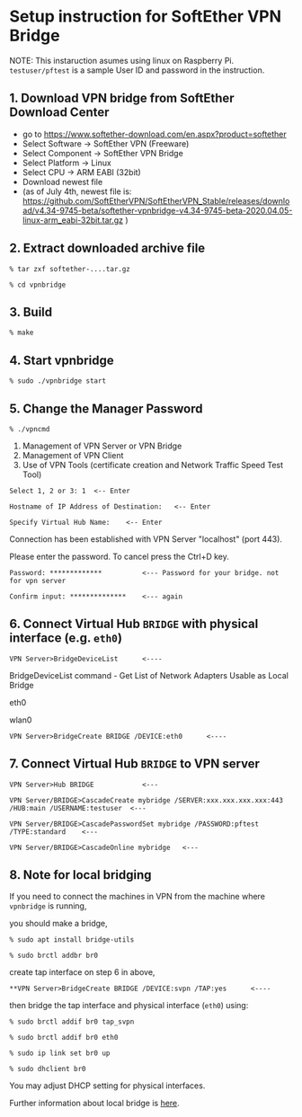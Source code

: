 # Setup instruction for SoftEther VPN Bridge

NOTE: This instaruction asumes using linux on Raspberry Pi.
`testuser/pftest` is a sample User ID and password in the instruction.

## 1. Download VPN bridge from SoftEther Download Center
- go to https://www.softether-download.com/en.aspx?product=softether
- Select Software -> SoftEther VPN (Freeware)
- Select Component -> SoftEther VPN Bridge
- Select Platform -> Linux
- Select CPU -> ARM EABI (32bit)
- Download newest file
- (as of July 4th, newest file is: https://github.com/SoftEtherVPN/SoftEtherVPN_Stable/releases/download/v4.34-9745-beta/softether-vpnbridge-v4.34-9745-beta-2020.04.05-linux-arm_eabi-32bit.tar.gz )

## 2. Extract downloaded archive file

```
% tar zxf softether-....tar.gz

% cd vpnbridge
```

## 3. Build

```
% make
```

## 4. Start vpnbridge

```
% sudo ./vpnbridge start
```

## 5. Change the Manager Password

```
% ./vpncmd
```

1. Management of VPN Server or VPN Bridge
2. Management of VPN Client
3. Use of VPN Tools (certificate creation and Network Traffic Speed Test Tool)

```
Select 1, 2 or 3: 1  <-- Enter

Hostname of IP Address of Destination:   <-- Enter

Specify Virtual Hub Name:    <-- Enter
```

Connection has been established with VPN Server "localhost" (port 443).

Please enter the password. To cancel press the Ctrl+D key.

```
Password: *************          <--- Password for your bridge. not for vpn server

Confirm input: **************    <--- again
```

## 6. Connect Virtual Hub `BRIDGE` with physical interface (e.g. `eth0`)

```
VPN Server>BridgeDeviceList      <----
```

BridgeDeviceList command - Get List of Network Adapters Usable as Local Bridge

eth0

wlan0

```
VPN Server>BridgeCreate BRIDGE /DEVICE:eth0      <----
```

## 7. Connect Virtual Hub `BRIDGE` to VPN server

```
VPN Server>Hub BRIDGE            <---

VPN Server/BRIDGE>CascadeCreate mybridge /SERVER:xxx.xxx.xxx.xxx:443 /HUB:main /USERNAME:testuser  <---

VPN Server/BRIDGE>CascadePasswordSet mybridge /PASSWORD:pftest /TYPE:standard    <---

VPN Server/BRIDGE>CascadeOnline mybridge   <---
```

## 8. Note for local bridging
If you need to connect the machines in VPN from the machine where `vpnbridge` is running,

you should make a bridge,

```
% sudo apt install bridge-utils

% sudo brctl addbr br0
```

create tap interface on step 6 in above,

```
**VPN Server>BridgeCreate BRIDGE /DEVICE:svpn /TAP:yes      <----
```

then bridge the tap interface and physical interface (`eth0`) using:

```
% sudo brctl addif br0 tap_svpn

% sudo brctl addif br0 eth0

% sudo ip link set br0 up

% sudo dhclient br0
```

You may adjust DHCP setting for physical interfaces.

Further information about local bridge is [here](https://www.softether.org/4-docs/1-manual/3._SoftEther_VPN_Server_Manual/3.6_Local_Bridges#3.6.11_Points_to_Note_when_Local_Bridging_in_Linux.2C_FreeBSD.2C_Solaris_or_Mac_OS_X).

 

 
